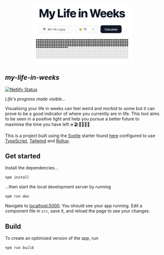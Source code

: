 <p align="center"> 
    <img src="docs/assets/my-life-in-weeks.png" alt="Logo" width="65%">
</p>

## **_my-life-in-weeks_**

[![Netlify Status](https://api.netlify.com/api/v1/badges/848c185e-dd0c-47e8-b6e3-d86a6f0490f7/deploy-status)](https://app.netlify.com/sites/life-in-weeks/deploys)

_Life's progress made visible..._

Visualising your life in weeks can feel weird and morbid to some but it can prove to be a good indicator of where you currently are in life.
This tool aims to be seen in a positive light and help you pursue a better future to maximise the time you have left.✈️🏖️🚵‍♂️🏄‍♂️

This is a project built using the [Svelte](https://svelte.dev) starter found [here](https://github.com/sveltejs/template) configured to use [TypeScript](https://www.typescriptlang.org/), [Tailwind](https://tailwindcss.com/) and [Rollup](https://rollupjs.org).

## Get started

Install the dependencies...

```bash
npm install
```

...then start the local development server by running

```bash
npm run dev
```

Navigate to [localhost:5000](http://localhost:5000). You should see your app running. Edit a component file in `src`, save it, and reload the page to see your changes.

## Build

To create an optimised version of the app, run

```bash
npm run build
```